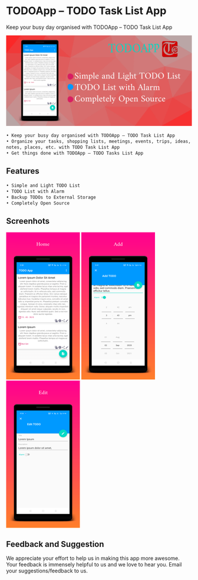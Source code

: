 # TODOApp – TODO Task List App
Keep your busy day organised with TODOApp – TODO Task List App

![TODOApp – TODO Task List App](https://github.com/VishnuSanal/TODOApp/blob/master/Screenshots/Banner.png?raw=true)

    • Keep your busy day organised with TODOApp – TODO Task List App
    • Organize your tasks, shopping lists, meetings, events, trips, ideas, notes, places, etc. with TODO Task List App
    • Get things done with TODOApp – TODO Tasks List App
    
 ## Features

    • Simple and Light TODO List
    • TODO List with Alarm
    • Backup TODOs to External Storage
    • Completely Open Source
    
## Screenhots

![Home](https://github.com/VishnuSanal/TODOApp/blob/master/Screenshots/Home.png)
![Add](https://github.com/VishnuSanal/TODOApp/blob/master/Screenshots/Add.png)
![Edit](https://github.com/VishnuSanal/TODOApp/blob/master/Screenshots/Edit.png)
    
## Feedback and Suggestion
We appreciate your effort to help us in making this app more awesome. Your feedback is immensely helpful to us and we love to hear you. Email your suggestions/feedback to us.
